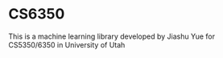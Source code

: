 # CS6350
 
This is a machine learning library developed by Jiashu Yue for CS5350/6350 in University of Utah
